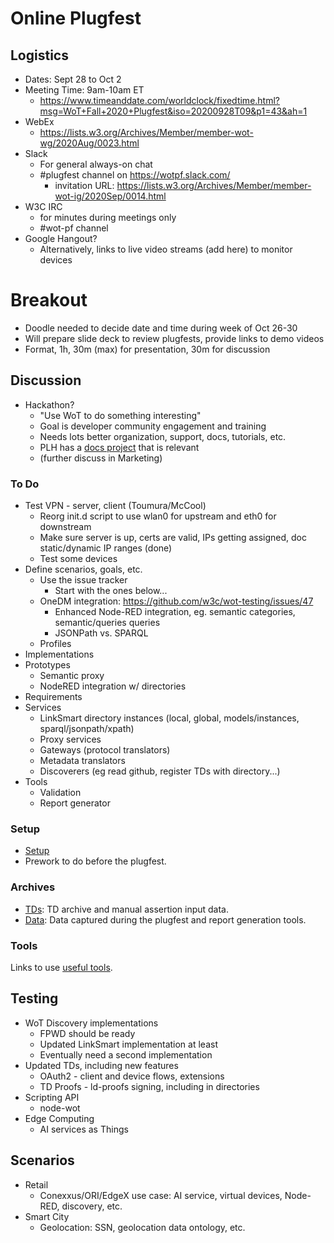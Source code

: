 # Online Plugfest 

## Logistics
* Dates: Sept 28 to Oct 2
* Meeting Time: 9am-10am ET
   - https://www.timeanddate.com/worldclock/fixedtime.html?msg=WoT+Fall+2020+Plugfest&iso=20200928T09&p1=43&ah=1
* WebEx
   - https://lists.w3.org/Archives/Member/member-wot-wg/2020Aug/0023.html
* Slack 
   - For general always-on chat
   - #plugfest channel on https://wotpf.slack.com/
     - invitation URL: https://lists.w3.org/Archives/Member/member-wot-ig/2020Sep/0014.html
* W3C IRC
   - for minutes during meetings only
   - #wot-pf channel
* Google Hangout?
   - Alternatively, links to live video streams (add here) to monitor devices
   

# Breakout
   - Doodle needed to decide date and time during week of Oct 26-30
   - Will prepare slide deck to review plugfests, provide links to demo videos
   - Format, 1h, 30m (max) for presentation, 30m for discussion
   
## Discussion
* Hackathon?
   - "Use WoT to do something interesting"
   - Goal is developer community engagement and training
   - Needs lots better organization, support, docs, tutorials, etc.
   - PLH has a [docs project](https://www.w3.org/PM/) that is relevant
   - (further discuss in Marketing)
   
### To Do
* Test VPN - server, client (Toumura/McCool)
    - Reorg init.d script to use wlan0 for upstream and eth0 for downstream
    - Make sure server is up, certs are valid, IPs getting assigned, doc static/dynamic IP ranges (done)
    - Test some devices
* Define scenarios, goals, etc.
    - Use the issue tracker
        * Start with the ones below...
    - OneDM integration: https://github.com/w3c/wot-testing/issues/47
        * Enhanced Node-RED integration, eg. semantic categories, semantic/queries queries
        * JSONPath vs. SPARQL
    - Profiles
* Implementations
* Prototypes
    - Semantic proxy
    - NodeRED integration w/ directories
* Requirements
* Services 
    - LinkSmart directory instances (local, global, models/instances, sparql/jsonpath/xpath)
    - Proxy services
    - Gateways (protocol translators)
    - Metadata translators
    - Discoverers (eg read github, register TDs with directory...)
* Tools
    - Validation
    - Report generator

### Setup
* [Setup](setup.md)
* Prework to do before the plugfest.

### Archives
* [TDs](TDs/README.md): TD archive and manual assertion input data.
* [Data](data/README.md): Data captured during the plugfest and report generation tools. 

### Tools
Links to use [useful tools](tools/README.md).

## Testing
* WoT Discovery implementations
   - FPWD should be ready
   - Updated LinkSmart implementation at least
   - Eventually need a second implementation
* Updated TDs, including new features
   - OAuth2 - client and device flows, extensions
   - TD Proofs - ld-proofs signing, including in directories
* Scripting API
   - node-wot
* Edge Computing
   - AI services as Things

## Scenarios
* Retail
   - Conexxus/ORI/EdgeX use case: AI service, virtual devices, Node-RED, discovery, etc.
* Smart City
   - Geolocation: SSN, geolocation data ontology, etc.

